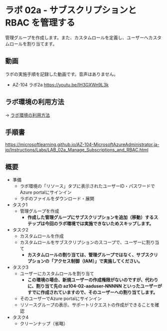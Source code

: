 # ラボ 02a - サブスクリプションと RBAC を管理する

管理グループを作成します。また、カスタムロールを定義し、ユーザーへカスタムロールを割り当てます。

## 動画

ラボの実施手順を記録した動画です。音声はありません。

- AZ-104 ラボ2a https://youtu.be/IH3GXWn9L3k

## ラボ環境の利用方法

→ [ラボ環境の利用方法](lab00.md)

## 手順書

https://microsoftlearning.github.io/AZ-104-MicrosoftAzureAdministrator.ja-jp/Instructions/Labs/LAB_02a_Manage_Subscriptions_and_RBAC.html

## 概要

- 準備
  - ラボ環境の「リソース」タブに表示されたユーザーID・パスワードでAzure portalにサインイン
  - ラボのファイルをダウンロード・展開
- タスク1
  - 管理グループを作成
    - **作成した管理グループにサブスクリプションを追加（移動）するステップは今回のラボ環境では実施できないためスキップします。**
- タスク2
  - カスタムロールを作成
  - カスタムロールをサブスクリプションのスコープで、ユーザーに割り当て
    - **カスタムロールの割り当ては、管理グループではなく、サブスクリプションの「アクセス制御（IAM）」で実施してください。**
- タスク3
  - ユーザーにカスタムロールを割り当て
    - **この環境の場合、新規ユーザーの作成権限がないのですが、代わりに、割り当て先の az104-02-aaduser-NNNNN といったユーザーがすでに作成されていますので、そのユーザーへの割り当てします。**
  - そのユーザーでAzure portalにサインイン
  - リソースグループの表示、サポートリクエストの作成ができることを確認
- タスク4
  - クリーンナップ（省略）

